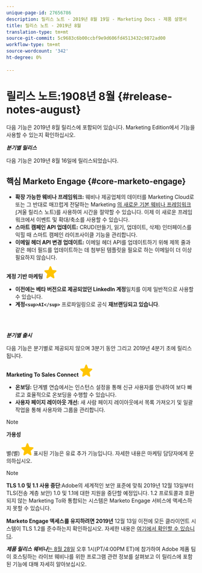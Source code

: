 ```yaml
---
unique-page-id: 27656786
description: 릴리스 노트 - 2019년 8월 19일 - Marketing Docs - 제품 설명서
title: 릴리스 노트 - 2019년 8월
translation-type: tm+mt
source-git-commit: 5c9683c6b00ccbf9e9d606fd4513432c9872ad00
workflow-type: tm+mt
source-wordcount: '342'
ht-degree: 0%

---
```



# 릴리스 노트:1908년 8월 {#release-notes-august}

다음 기능은 2019년 8월 릴리스에 포함되어 있습니다. Marketing Edition에서 기능을 사용할 수 있는지 확인하십시오.

***분기별 릴리스***

다음 기능은 2019년 8월 16일에 릴리스되었습니다.

## 핵심 Marketo Engage {#core-marketo-engage}

* **확장 가능한 웨비나 프레임워크:** 웨비나 제공업체의 데이터를 Marketing Cloud로 또는 그 반대로 매끄럽게 전달하는 Marketing [의 새로운 기본 웨비나 프레임워크(](release-notes-winter-19.md)겨울 릴리스 노트)를 사용하여 시간을 절약할 수 있습니다. 이제 이 새로운 프레임워크에서 이벤트 및 확대/축소를 사용할 수 있습니다.
* **스마트 캠페인 API 업데이트:** CRUD(만들기, 읽기, 업데이트, 삭제) 인터페이스를 익힐 때 스마트 캠페인 라이프사이클 기능을 관리합니다.
* **이메일 헤더 API 변경 업데이트:** 이메일 헤더 API를 업데이트하기 위해 제목 줄과 같은 헤더 필드를 업데이트하는 데 첨부된 템플릿을 필요로 하는 이메일이 더 이상 필요하지 않습니다.

**계정 기반 마케팅** ![(별)](assets/star-yellow.svg)

* **이전에는 베타 버전으로 제공되었던 LinkedIn 계정**&#x200B;일치를 이제 일반적으로 사용할 수 있습니다.
* **계정`<sup>AI</sup>`** 프로파일링으로 공식 **재브랜딩되고 있습니다**.

<br> 

***분기별 출시***

다음 기능은 분기별로 제공되지 않으며 3분기 동안 그리고 2019년 4분기 초에 릴리스됩니다.

**Marketing To Sales Connect** ![(스타)](assets/star-yellow.svg)

* **온보딩:** 단계별 연습에서는 인스턴스 설정을 통해 신규 사용자를 안내하여 보다 빠르고 효율적으로 온보딩을 수행할 수 있습니다.
* **사용자 페이지 레이아웃 개선:** 새 사람 페이지 레이아웃에서 목록 가져오기 및 일괄 작업을 통해 사용자와 그룹을 관리합니다.

>[!NOTE]
>
>**가용성**
>
>별(별) ![로](assets/star-yellow.svg)표시된 기능은 유료 추가 기능입니다. 자세한 내용은 마케팅 담당자에게 문의하십시오.

>[!NOTE]
>
>**TLS 1.0 및 1.1 사용 중단**:Adobe의 세계적인 보안 표준에 맞춰 2019년 12월 13일부터 TLS(전송 계층 보안) 1.0 및 1.1에 대한 지원을 중단할 예정입니다. 1.2 프로토콜과 호환되지 않는 Marketing To와 통합되는 시스템은 Marketo Engage 서비스에 액세스하지 못할 수 있습니다.
>
>**Marketo Engage 액세스를 유지하려면 2019년** 12월 13일 이전에 모든 클라이언트 시스템이 TLS 1.2를 준수하는지 확인하십시오. 자세한 내용은 [여기에서 확인할 수 있습니다](https://nation.marketo.com/docs/DOC-7059-tls-10-11-deprecation-faq).

***제품 릴리스 웨비나***[는 8월 28일](https://engage.marketo.com/August_19_Release_Webinar.html) 오후 1시(PT/4:00PM ET)에 참가하여 Adobe 제품 팀이 호스팅하는 라이브 웨비나를 위한 프로그램 관련 정보를 살펴보고 이 릴리스에 포함된 기능에 대해 자세히 알아보십시오.
